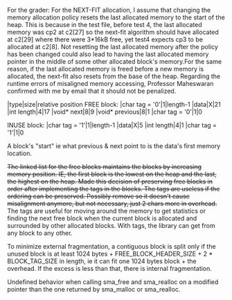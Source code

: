 For the grader: 
For the NEXT-FIT allocation, I assume that changing the memory allocation policy resets the last allocated memory to the start of the heap. This is because in the test file, before test 4, the last allocated memory was cp2 at c2[27] so the next-fit algorithm should have allocated at c2[29] where there were 3*16kB free, yet test4 expects cp3 to be allocated at c2[8]. Not resetting the last allocated memory after the policy has been changed could also lead to having the last allocated memory pointer in the middle of some other allocated block's memory.For the same reason, if the last allocated memory is freed before a new memory is allocated, the next-fit also resets from the base of the heap.
Regarding the runtime errors of misaligned memory accessing, Professor Maheswaran confirmed with me by email that it should not be penalized.


|type|size|relative position
FREE block:
|char tag = '0'|1|length-1
|data|X|21
|int length|4|17
|void* next|8|9
|void* previous|8|1
|char tag = '0'|1|0

INUSE block:
|char tag = '1'|1|length-1
|data|X|5
|int length|4|1
|char tag = '1'|1|0

A block's "start" ie what previous & next point to is the data's first memory location.

~~The linked list for the free blocks maintains the blocks by increasing memory position. IE, the first block is the lowest on the heap and the last, the highest on the heap.
Made this decision of preserving free blocks in order after implementing the tags in the blocks. The tags are useless if the ordering can be preserved. Possibly remove so it doesn't cause misalignment anymore, but not necessary, just 2 chars more in overhead.~~ The tags are useful for moving around the memory to get statistics or finding the next free block when the current block is allocated and surrounded by other allocated blocks. With tags, the library can get from any block to any other.

To minimize external fragmentation, a contiguous block is split only if the unused block is at least 1024 bytes + FREE_BLOCK_HEADER_SIZE + 2 * BLOCK_TAG_SIZE in length, ie it can fit one 1024 bytes block + the overhead. If the excess is less than that, there is internal fragmentation.

Undefined behavior when calling sma_free and sma_realloc on a modified pointer than the one returned by sma_malloc or sma_realloc.